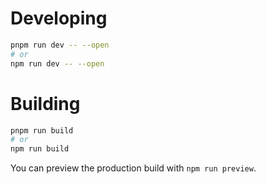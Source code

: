 # Developing

```bash
pnpm run dev -- --open
# or
npm run dev -- --open
```

# Building

```bash
pnpm run build
# or
npm run build
```

You can preview the production build with `npm run preview`.
